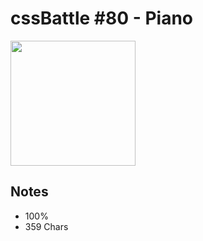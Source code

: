 # cssBattle \#80 - Piano

<img src="https://cssbattle.dev/targets/80@2x.png" width="200">

## Notes

- 100%
- 359 Chars
